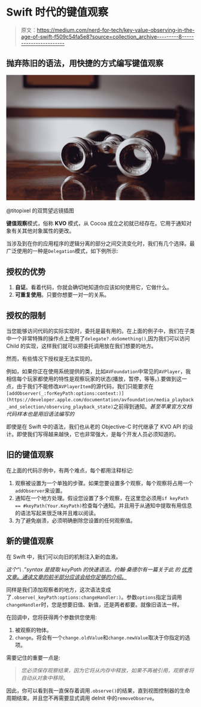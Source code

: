 # Swift 时代的键值观察

> 原文：<https://medium.com/nerd-for-tech/key-value-observing-in-the-age-of-swift-f509c54fa5e8?source=collection_archive---------8----------------------->

## 抛弃陈旧的语法，用快捷的方式编写键值观察

![](img/64c43b290cf47c5c8e0b06a65b1913bf.png)

@titopixel 的双筒望远镜插图

**键值观察**模式，俗称 **KVO** 模式，从 Cocoa 成立之初就已经存在。它用于通知对象有关其他对象属性的更改。

当涉及到在你的应用程序的逻辑分离的部分之间交流变化时，我们有几个选择。最广泛使用的一种是`Delegation`模式，如下例所示:

## 授权的优势

1.  **自证**。看着代码，你就会确切地知道你应该如何使用它，它做什么。
2.  **可重复使用**。只要你想要一对一的关系。

## 授权的限制

当您能够访问代码的实际实现时，委托是最有用的。在上面的例子中，我们在子类中一个非常特殊的操作点上使用了`delegate?.doSomething()`,因为我们可以访问 Child 的实现，这样我们就可以把委托调用放在我们想要的地方。

然而，有些情况下授权是无法实现的。

例如，如果你正在使用系统提供的类，比如`AVFoundation`中常见的`AVPlayer`，我相信每个玩家都使用的特性是观察玩家的状态(播放，暂停，等等。).要做到这一点，由于我们不能修改`AVPlayerItem`的源代码，我们只能要求在`[addObserver(_:forKeyPath:options:context:)](https://developer.apple.com/documentation/avfoundation/media_playback_and_selection/observing_playback_state)`之前得到通知。*甚至苹果官方文档代码样本也是用旧语法编写的*

即使是在 Swift 中的语法，我们也从老的 Objective-C 时代继承了 KVO API 的设计。即使我们写得越来越快，它也非常强大，是每个开发人员必须知道的。

## 旧的键值观察

在上面的代码示例中，有两个难点，每个都用注释标记:

1.  观察被设置为一个单独的步骤。如果您要设置多个观察，每个观察将占用一个`addObserver`来设置。
2.  通知在一个地方处理。假设您设置了多个观察，在这里您必须用`if keyPath == #keyPath(Your.KeyPath)`检查每个通知。并且用于从通知中提取有用信息的语法写起来很乏味并且难以阅读。
3.  为了避免崩溃，必须明确删除您设置的任何观察值。

## 新的键值观察

在 Swift 中，我们可以向旧的机制注入新的血液。

*这个“\ .”syntax 是提取 keyPath 的快速语法。约翰·桑德尔有一篇关于此* *的* [*优秀文章。通读文章的前半部分应该会给你足够的介绍。*](https://www.swiftbysundell.com/articles/the-power-of-key-paths-in-swift/)

同样是我们添加观察者的地方，这次语法变成了`.observe(_keyPath:options:changeHandler:)`。参数`options`指定当调用`changeHandler`时，您是想要旧值、新值，还是两者都要。就像旧语法一样。

在回调中，您将获得两个参数供您使用:

1.  被观察的物体。
2.  `change`。将会有一个`change.oldValue`和`change.newValue`取决于你指定的选项。

需要记住的重要一点是:

> *您必须保存观察结果，因为它将从内存中释放，如果不再被引用，观察者将自动从对象中移除*。

因此，你可以看到我一直保存着调用`.observe()`的结果，直到视图控制器的生命周期结束。并且您不再需要显式调用 deInit 中的`removeObserve`。